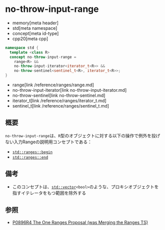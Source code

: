 # no-throw-input-range
* memory[meta header]
* std[meta namespace]
* concept[meta id-type]
* cpp20[meta cpp]

```cpp
namespace std {
  template <class R>
  concept no-throw-input-range =
    range<R> &&
    no-throw-input-iterator<iterator_t<R>> &&
    no-throw-sentinel<sentinel_t<R>, iterator_t<R>>;
}
```
* range[link /reference/ranges/range.md]
* no-throw-input-iterator[link no-throw-input-iterator.md]
* no-throw-sentinel[link no-throw-sentinel.md]
* iterator_t[link /reference/ranges/iterator_t.md]
* sentinel_t[link /reference/ranges/sentinel_t.md]

## 概要

`no-throw-input-range`は、`R`型のオブジェクトに対する以下の操作で例外を投げない入力Rangeの説明用コンセプトである：

- [`std::ranges::begin`](/reference/ranges/begin.md)
- [`std::ranges::end`](/reference/ranges/end.md)


## 備考
- このコンセプトは、[`std::vector`](/reference/vector/vector.md)`<bool>`のような、プロキシオブジェクトを指すイテレータをもつ範囲を除外する


## 参照
- [P0896R4 The One Ranges Proposal (was Merging the Ranges TS)](http://www.open-std.org/jtc1/sc22/wg21/docs/papers/2018/p0896r4.pdf)
